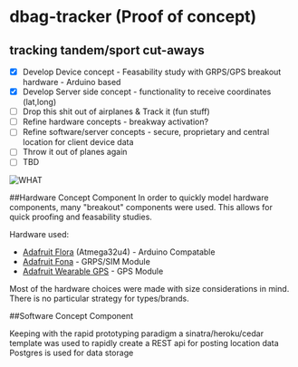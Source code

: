 # dbag-tracker (Proof of concept)

## tracking tandem/sport cut-aways 

- [x] Develop Device concept - Feasability study with GRPS/GPS breakout hardware - Arduino based 
- [x] Develop Server side concept - functionality to receive coordinates (lat,long)
- [ ] Drop this shit out of airplanes & Track it (fun stuff)
- [ ] Refine hardware concepts - breakway activation?
- [ ] Refine software/server concepts - secure, proprietary and central location for client device data 
- [ ] Throw it out of planes again 
- [ ] TBD

![WHAT](https://encrypted-tbn0.gstatic.com/images?q=tbn:ANd9GcRJxJlwtgETzeSCHs6jXv5DuGiO4ENjNapZwDfp4ReU6-5dJNrrqglzTo8)


##Hardware Concept Component
In order to quickly model hardware components, many "breakout" components were used. This allows for quick proofing and feasability studies.

Hardware used: 
- [Adafruit Flora](https://learn.adafruit.com/getting-started-with-flora) (Atmega32u4) - Arduino Compatable
- [Adafruit Fona](https://learn.adafruit.com/adafruit-fona-mini-gsm-gprs-cellular-phone-module) - GRPS/SIM Module
- [Adafruit Wearable GPS](https://learn.adafruit.com/flora-wearable-gps) - GPS Module 

Most of the hardware choices were made with size considerations in mind. There is no particular strategy for types/brands.

##Software Concept Component

Keeping with the rapid prototyping paradigm a sinatra/heroku/cedar template was used to rapidly create a REST api for posting location data 
Postgres is used for data storage


